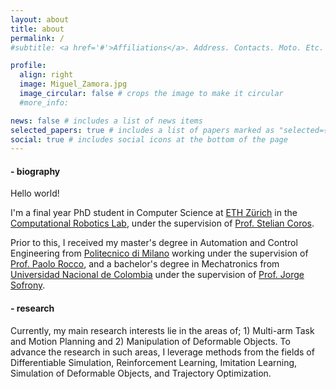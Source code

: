 ```yaml
---
layout: about
title: about
permalink: /
#subtitle: <a href='#'>Affiliations</a>. Address. Contacts. Moto. Etc.

profile:
  align: right
  image: Miguel_Zamora.jpg
  image_circular: false # crops the image to make it circular
  #more_info:     

news: false # includes a list of news items
selected_papers: true # includes a list of papers marked as "selected={true}"
social: true # includes social icons at the bottom of the page
---
```

#### - biography
Hello world!

I'm a final year PhD student in Computer Science at [ETH Zürich](https://ethz.ch/en.html) in the  [Computational Robotics Lab](http://crl.ethz.ch/), under the supervision of [Prof. Stelian Coros](http://crl.ethz.ch/people/coros/index.html).

Prior to this, I received my master's degree in Automation and Control Engineering from [Politecnico di Milano](https://www.polimi.it/) working under the supervision of [Prof. Paolo Rocco](https://rocco.faculty.polimi.it/), and a bachelor's degree in Mechatronics from [Universidad Nacional de Colombia](https://unal.edu.co/) under the supervision of [Prof. Jorge Sofrony](https://ieeexplore.ieee.org/author/37299744500).

#### - research
Currently, my main research interests lie in the areas of; 1) Multi-arm Task and Motion Planning and 2) Manipulation of Deformable Objects. To advance the research in such areas, I leverage methods from the fields of Differentiable Simulation, Reinforcement Learning, Imitation Learning, Simulation of Deformable Objects, and Trajectory Optimization. 